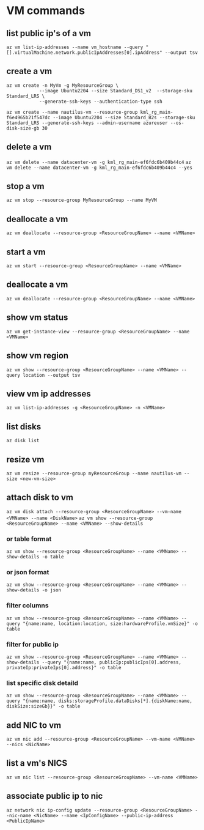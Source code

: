 # VM commands

## list public ip's of a vm
`az vm list-ip-addresses --name vm_hostname --query "[].virtualMachine.network.publicIpAddresses[0].ipAddress" --output tsv`
## create a vm
```
az vm create -n MyVm -g MyResourceGroup \
            --image Ubuntu2204 --size Standard_DS1_v2  --storage-sku Standard_LRS \
            --generate-ssh-keys --authentication-type ssh
```
```
az vm create --name nautilus-vm --resource-group kml_rg_main-f6e4965b21f547dc --image Ubuntu2204 --size Standard_B2s --storage-sku Standard_LRS --generate-ssh-keys --admin-username azureuser --os-
disk-size-gb 30
```
## delete a vm
`az vm delete --name datacenter-vm -g kml_rg_main-ef6fdc6b409b44c4`
`az vm delete --name datacenter-vm -g kml_rg_main-ef6fdc6b409b44c4 --yes`
## stop a vm
`az vm stop --resource-group MyResourceGroup --name MyVM`
## deallocate a vm
`az vm deallocate --resource-group <ResourceGroupName> --name <VMName>`
## start a vm
`az vm start --resource-group <ResourceGroupName> --name <VMName>`
## deallocate a vm
`az vm deallocate --resource-group <ResourceGroupName> --name <VMName>`
## show vm status
`az vm get-instance-view --resource-group <ResourceGroupName> --name <VMName>`
## show vm region
`az vm show --resource-group <ResourceGroupName> --name <VMName> --query location --output tsv`
## view vm ip addresses
`az vm list-ip-addresses -g <ResourceGroupName> -n <VMName>`
## list disks
`az disk list`
## resize vm
`az vm resize --resource-group myResourceGroup --name nautilus-vm --size <new-vm-size>`
## attach disk to vm
`az vm disk attach --resource-group <ResourceGroupName> --vm-name <VMName> --name <DiskName>`
`az vm show --resource-group <ResourceGroupName> --name <VMName> --show-details`
### or table format
`az vm show --resource-group <ResourceGroupName> --name <VMName> --show-details -o table`
### or json format
`az vm show --resource-group <ResourceGroupName> --name <VMName> --show-details -o json`
### filter columns
`az vm show --resource-group <ResourceGroupName> --name <VMName> --query "{name:name, location:location, size:hardwareProfile.vmSize}" -o table`
### filter for public ip
`az vm show --resource-group <ResourceGroupName> --name <VMName> --show-details --query "{name:name, publicIp:publicIps[0].address, privateIp:privateIps[0].address}" -o table`
### list specific disk detaild
`az vm show --resource-group <ResourceGroupName> --name <VMName> --query "{name:name, disks:storageProfile.dataDisks[*].{diskName:name, diskSize:sizeGb}}" -o table`
## add NIC to vm
`az vm nic add --resource-group <ResourceGroupName> --vm-name <VMName> --nics <NicName>`
## list a vm's NICS
`az vm nic list --resource-group <ResourceGroupName> --vm-name <VMName>`
## associate public ip to nic
`az network nic ip-config update --resource-group <ResourceGroupName> --nic-name <NicName> --name <IpConfigName> --public-ip-address <PublicIpName>`